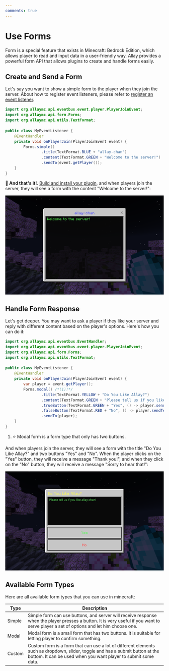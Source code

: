 ```yaml
---
comments: true
---
```


# Use Forms

Form is a special feature that exists in Minecraft: Bedrock Edition, which allows player to read and input data in a user-friendly way.
Allay provides a powerful form API that allows plugins to create and handle forms easily.

## Create and Send a Form

Let's say you want to show a simple form to the player when they join the server.
About how to register event listeners, please refer to [register an event listener](register-event-listeners.md).

```java linenums="1" hl_lines="8-11"
import org.allaymc.api.eventbus.event.player.PlayerJoinEvent;
import org.allaymc.api.form.Forms;
import org.allaymc.api.utils.TextFormat;

public class MyEventListener {
    @EventHandler
    private void onPlayerJoin(PlayerJoinEvent event) {
        Forms.simple()
                .title(TextFormat.BLUE + "allay-chan")
                .content(TextFormat.GREEN + "Welcome to the server!")
                .sendTo(event.getPlayer());
    }
}
```

**:partying_face: And that's it!**. [Build and install your plugin](create-your-first-plugin.md#build-and-install-your-plugin),
and when players join the server, they will see a form with the content "Welcome to the server!":

![use-forms-p1.png](use-forms-p1.png)

## Handle Form Response

Let's get deeper. You may want to ask a player if they like your server
and reply with different content based on the player's options. Here's how you can do it:

```java linenums="1" hl_lines="12-14"
import org.allaymc.api.eventbus.EventHandler;
import org.allaymc.api.eventbus.event.player.PlayerJoinEvent;
import org.allaymc.api.form.Forms;
import org.allaymc.api.utils.TextFormat;

public class MyEventListener {
    @EventHandler
    private void onPlayerJoin(PlayerJoinEvent event) {
        var player = event.getPlayer();
        Forms.modal() /*(1)!*/
                .title(TextFormat.YELLOW + "Do You Like Allay?")
                .content(TextFormat.GREEN + "Please tell us if you like allay-chan!")
                .trueButton(TextFormat.GREEN + "Yes", () -> player.sendText("Thank you!"))
                .falseButton(TextFormat.RED + "No", () -> player.sendText("Sorry to hear that!"))
                .sendTo(player);
    }
}
```

1. :star: Modal form is a form type that only has two buttons.

And when players join the server, they will see a form with the title "Do You Like Allay?"
and two buttons "Yes" and "No". When the player clicks on the "Yes" button, they will receive
a message "Thank you!", and when they click on the "No" button, they will receive a message
"Sorry to hear that!":

![use-forms-p2.png](use-forms-p2.png)

## Available Form Types

Here are all available form types that you can use in minecraft:

| Type   | Description                                                                                                                                                                                     |
|--------|-------------------------------------------------------------------------------------------------------------------------------------------------------------------------------------------------|
| Simple | Simple form can use buttons, and server will receive response when the player presses a button. It is very useful if you want to serve player a set of options and let him choose one.          |
| Modal  | Modal form is a small form that has two buttons. It is suitable for letting player to confirm something.                                                                                        |
| Custom | Custom form is a form that can use a lot of different elements such as dropdown, slider, toggle and has a submit button at the bottom. It can be used when you want player to submit some data. |